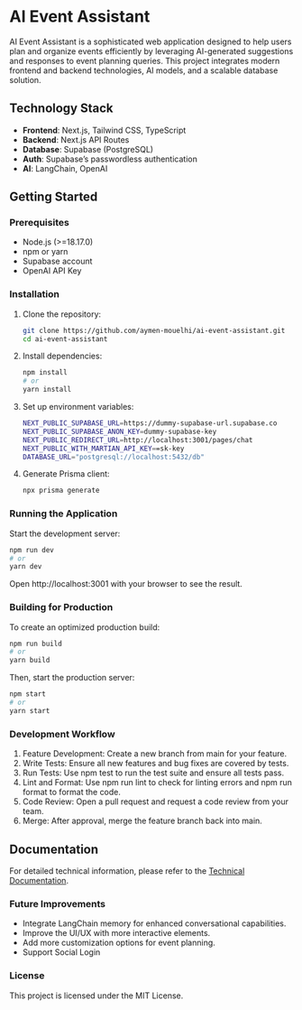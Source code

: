# AI Event Assistant

AI Event Assistant is a sophisticated web application designed to help users plan and organize events efficiently by leveraging AI-generated suggestions and responses to event planning queries. This project integrates modern frontend and backend technologies, AI models, and a scalable database solution.

## Technology Stack

- **Frontend**: Next.js, Tailwind CSS, TypeScript
- **Backend**: Next.js API Routes
- **Database**: Supabase (PostgreSQL)
- **Auth**: Supabase’s passwordless authentication
- **AI**: LangChain, OpenAI

## Getting Started

### Prerequisites

- Node.js (>=18.17.0)
- npm or yarn
- Supabase account
- OpenAI API Key

### Installation

1. Clone the repository:

   ```bash
   git clone https://github.com/aymen-mouelhi/ai-event-assistant.git
   cd ai-event-assistant
   ```

2. Install dependencies:

   ```bash
   npm install
   # or
   yarn install
   ```

3. Set up environment variables:

   ```bash
   NEXT_PUBLIC_SUPABASE_URL=https://dummy-supabase-url.supabase.co
   NEXT_PUBLIC_SUPABASE_ANON_KEY=dummy-supabase-key
   NEXT_PUBLIC_REDIRECT_URL=http://localhost:3001/pages/chat
   NEXT_PUBLIC_WITH_MARTIAN_API_KEY==sk-key
   DATABASE_URL="postgresql://localhost:5432/db"
   ```

4. Generate Prisma client:

   ```bash
   npx prisma generate
   ```

### Running the Application

Start the development server:

```bash
npm run dev
# or
yarn dev
```

Open http://localhost:3001 with your browser to see the result.

### Building for Production

To create an optimized production build:

```bash
npm run build
# or
yarn build
```

Then, start the production server:

```bash
npm start
# or
yarn start
```

### Development Workflow

1. Feature Development: Create a new branch from main for your feature.
2. Write Tests: Ensure all new features and bug fixes are covered by tests.
3. Run Tests: Use npm test to run the test suite and ensure all tests pass.
4. Lint and Format: Use npm run lint to check for linting errors and npm run format to format the code.
5. Code Review: Open a pull request and request a code review from your team.
6. Merge: After approval, merge the feature branch back into main.

## Documentation

For detailed technical information, please refer to the [Technical Documentation](docs/Technical_Documentation.md).

### Future Improvements

- Integrate LangChain memory for enhanced conversational capabilities.
- Improve the UI/UX with more interactive elements.
- Add more customization options for event planning.
- Support Social Login

### License

This project is licensed under the MIT License.
